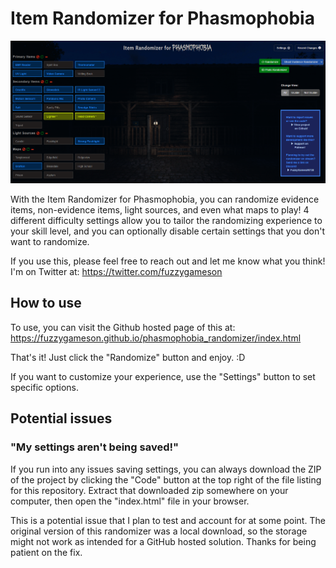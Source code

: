 # Item Randomizer for Phasmophobia

![Screenshot of the Phasmophobia item randomizer tool](img/readme/example-screenshot.png)

With the Item Randomizer for Phasmophobia, you can randomize evidence items, non-evidence items, light sources, and even what maps to play! 4 different difficulty settings allow you to tailor the randomizing experience to your skill level, and you can optionally disable certain settings that you don't want to randomize.

If you use this, please feel free to reach out and let me know what you think! I'm on Twitter at: https://twitter.com/fuzzygameson 

## How to use

To use, you can visit the Github hosted page of this at: 
https://fuzzygameson.github.io/phasmophobia_randomizer/index.html

That's it! Just click the "Randomize" button and enjoy. :D 

If you want to customize your experience, use the "Settings" button to set specific options.

## Potential issues

### "My settings aren't being saved!"

If you run into any issues saving settings, you can always download the ZIP of the project by clicking the "Code" button at the top right of the file listing for this repository. Extract that downloaded zip somewhere on your computer, then open the "index.html" file in your browser.

This is a potential issue that I plan to test and account for at some point. The original version of this randomizer was a local download, so the storage might not work as intended for a GitHub hosted solution. Thanks for being patient on the fix.